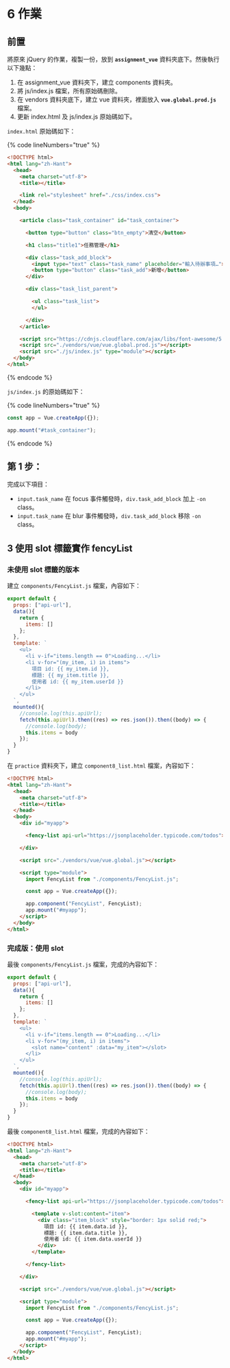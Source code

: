 # 6 作業

## 前置

將原來 jQuery 的作業，複製一份，放到 **`assignment_vue`** 資料夾底下。然後執行以下幾點：

1. 在 assignment\_vue 資料夾下，建立 components 資料夾。
2. 將 js/index.js 檔案，所有原始碼刪除。
3. 在 vendors 資料夾底下，建立 vue 資料夾，裡面放入 **`vue.global.prod.js`** 檔案。
4. 更新 index.html 及 js/index.js 原始碼如下。

`index.html` 原始碼如下：

{% code lineNumbers="true" %}
```html
<!DOCTYPE html>
<html lang="zh-Hant">
  <head>
    <meta charset="utf-8">
    <title></title>

    <link rel="stylesheet" href="./css/index.css">
  </head>
  <body>

    <article class="task_container" id="task_container">

      <button type="button" class="btn_empty">清空</button>

      <h1 class="title1">任務管理</h1>

      <div class="task_add_block">
        <input type="text" class="task_name" placeholder="輸入待辦事項…">
        <button type="button" class="task_add">新增</button>
      </div>

      <div class="task_list_parent">

        <ul class="task_list">
        </ul>

      </div>
    </article>

    <script src="https://cdnjs.cloudflare.com/ajax/libs/font-awesome/5.13.0/js/all.min.js"></script>
    <script src="./vendors/vue/vue.global.prod.js"></script>
    <script src="./js/index.js" type="module"></script>
  </body>
</html>

```
{% endcode %}

`js/index.js` 的原始碼如下：

{% code lineNumbers="true" %}
```javascript
const app = Vue.createApp({});

app.mount("#task_container");
```
{% endcode %}



## 第 1 步：

完成以下項目：

* `input.task_name` 在 focus 事件觸發時，`div.task_add_block` 加上 `-on` class。
* `input.task_name` 在 blur 事件觸發時，`div.task_add_block` 移除 `-on` class。



## 3 使用 slot 標籤實作 fencyList

### 未使用 slot 標籤的版本

建立 `components/FencyList.js` 檔案，內容如下：

```javascript
export default {
  props: ["api-url"],
  data(){
    return {
      items: []
    };
  },
  template: `
    <ul>
      <li v-if="items.length == 0">Loading...</li>
      <li v-for="(my_item, i) in items">
        項目 id: {{ my_item.id }},
        標題: {{ my_item.title }},
        使用者 id: {{ my_item.userId }}
      </li>
    </ul>
  `,
  mounted(){
    //console.log(this.apiUrl);
    fetch(this.apiUrl).then((res) => res.json()).then((body) => {
      //console.log(body);
      this.items = body
    });
  }
}
```



在 `practice` 資料夾下，建立 `component8_list.html` 檔案，內容如下：

```html
<!DOCTYPE html>
<html lang="zh-Hant">
  <head>
    <meta charset="utf-8">
    <title></title>
  </head>
  <body>
    <div id="myapp">

      <fency-list api-url="https://jsonplaceholder.typicode.com/todos"></fency-list>

    </div>

    <script src="./vendors/vue/vue.global.js"></script>

    <script type="module">
      import FencyList from "./components/FencyList.js";

      const app = Vue.createApp({});

      app.component("FencyList", FencyList);
      app.mount("#myapp");
    </script>
  </body>
</html>
```



### 完成版：使用 slot

最後 `components/FencyList.js` 檔案，完成的內容如下：

```javascript
export default {
  props: ["api-url"],
  data(){
    return {
      items: []
    };
  },
  template: `
    <ul>
      <li v-if="items.length == 0">Loading...</li>
      <li v-for="(my_item, i) in items">
        <slot name="content" :data="my_item"></slot>
      </li>
    </ul>
  `,
  mounted(){
    //console.log(this.apiUrl);
    fetch(this.apiUrl).then((res) => res.json()).then((body) => {
      //console.log(body);
      this.items = body
    });
  }
}
```



最後 `component8_list.html` 檔案，完成的內容如下：

```html
<!DOCTYPE html>
<html lang="zh-Hant">
  <head>
    <meta charset="utf-8">
    <title></title>
  </head>
  <body>
    <div id="myapp">

      <fency-list api-url="https://jsonplaceholder.typicode.com/todos">

        <template v-slot:content="item">
          <div class="item_block" style="border: 1px solid red;">
            項目 id: {{ item.data.id }},
            標題: {{ item.data.title }},
            使用者 id: {{ item.data.userId }}
          </div>
        </template>

      </fency-list>

    </div>

    <script src="./vendors/vue/vue.global.js"></script>

    <script type="module">
      import FencyList from "./components/FencyList.js";

      const app = Vue.createApp({});

      app.component("FencyList", FencyList);
      app.mount("#myapp");
    </script>
  </body>
</html>

```





